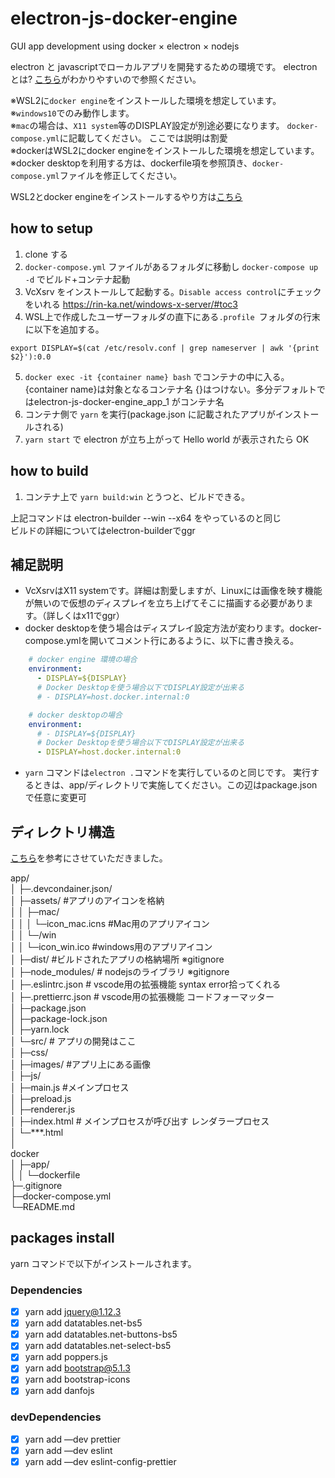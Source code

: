 # electron-js-docker-engine
GUI app development using docker × electron × nodejs  


electron と javascriptでローカルアプリを開発するための環境です。
electronとは? [こちら](https://qiita.com/saki-engineering/items/203892838e15b3dbd300)がわかりやすいので参照ください。

※WSL2に`docker engine`をインストールした環境を想定しています。  
※`windows10`でのみ動作します。  
※`mac`の場合は、`X11 system`等のDISPLAY設定が別途必要になります。 `docker-compose.yml`に記載してください。 ここでは説明は割愛  
※dockerはWSL2にdocker engineをインストールした環境を想定しています。  
※docker desktopを利用する方は、dockerfile項を参照頂き、`docker-compose.yml`ファイルを修正してください。  

WSL2とdocker engineをインストールするやり方は[こちら](https://www.notion.so/Docker-Desktop-Docker-Docker-Desktop-windows-d0505c525072473999611785e4aa3e73)

## how to setup
1. clone する
2. `docker-compose.yml` ファイルがあるフォルダに移動し `docker-compose up -d` でビルド+コンテナ起動
3. VcXsrv をインストールして起動する。`Disable access control`にチェックをいれる  https://rin-ka.net/windows-x-server/#toc3
4. WSL上で作成したユーザーフォルダの直下にある`.profile `フォルダの行末に以下を追加する。
```
export DISPLAY=$(cat /etc/resolv.conf | grep nameserver | awk '{print $2}'):0.0
```
5. `docker exec -it {container name} bash` でコンテナの中に入る。{container name}は対象となるコンテナ名 {}はつけない。多分デフォルトではelectron-js-docker-engine_app_1 がコンテナ名
6. コンテナ側で `yarn` を実行(package.json に記載されたアプリがインストールされる)
7. `yarn start` で electron が立ち上がって Hello world が表示されたら OK

## how to build
1. コンテナ上で `yarn build:win` とうつと、ビルドできる。

上記コマンドは electron-builder --win --x64 をやっているのと同じ  
ビルドの詳細についてはelectron-builderでggr  


## 補足説明
* VcXsrvはX11 systemです。詳細は割愛しますが、Linuxには画像を映す機能が無いので仮想のディスプレイを立ち上げてそこに描画する必要があります。（詳しくはx11でggr）
* docker desktopを使う場合はディスプレイ設定方法が変わります。docker-compose.ymlを開いてコメント行にあるように、以下に書き換える。
```yaml
    # docker engine 環境の場合
    environment:
      - DISPLAY=${DISPLAY}
      # Docker Desktopを使う場合以下でDISPLAY設定が出来る
      # - DISPLAY=host.docker.internal:0
```
```yaml
    # docker desktopの場合
    environment:
      # - DISPLAY=${DISPLAY}
      # Docker Desktopを使う場合以下でDISPLAY設定が出来る
      - DISPLAY=host.docker.internal:0
```
* `yarn` コマンドは`electron .`コマンドを実行しているのと同じです。 実行するときは、app/ディレクトリで実施してください。この辺はpackage.jsonで任意に変更可

## ディレクトリ構造

[こちら](https://qiita.com/saki-engineering/items/203892838e15b3dbd300)を参考にさせていただきました。


app/  
│  ├─.devcondainer.json/  
│  ├─assets/ #アプリのアイコンを格納  
│  │     ├─mac/  
│  │     │    └─icon_mac.icns #Mac用のアプリアイコン  
│  │     └─/win  
│  │          └─icon_win.ico #windows用のアプリアイコン  
│  ├─dist/ #ビルドされたアプリの格納場所 ※gitignore  
│  ├─node_modules/ # nodejsのライブラリ ※gitignore  
│  ├─.eslintrc.json # vscode用の拡張機能 syntax error拾ってくれる  
│  ├─.prettierrc.json # vscode用の拡張機能 コードフォーマッター  
│  ├─package.json  
│  ├─package-lock.json  
│  ├─yarn.lock  
│  └─src/ # アプリの開発はここ  
│     ├─css/  
│     ├─images/ #アプリ上にある画像  
│     ├─js/  
│     ├─main.js    #メインプロセス  
│     ├─preload.js  
│     ├─renderer.js  
│     ├─index.html # メインプロセスが呼び出す レンダラープロセス  
│     └─***.html  
│  
docker  
│ ├─app/  
│ │     └─dockerfile  
├─.gitignore  
├─docker-compose.yml  
└─README.md  



## packages install
yarn コマンドで以下がインストールされます。
### Dependencies
- [x]  yarn add jquery@1.12.3
- [x]  yarn add datatables.net-bs5
- [x]  yarn add datatables.net-buttons-bs5
- [x]  yarn add datatables.net-select-bs5
- [x]  yarn add poppers.js
- [x]  yarn add bootstrap@5.1.3
- [x]  yarn add bootstrap-icons
- [x]  yarn add danfojs

### devDependencies
- [x]  yarn add —dev prettier
- [x]  yarn add —dev eslint
- [x]  yarn add —dev eslint-config-prettier
